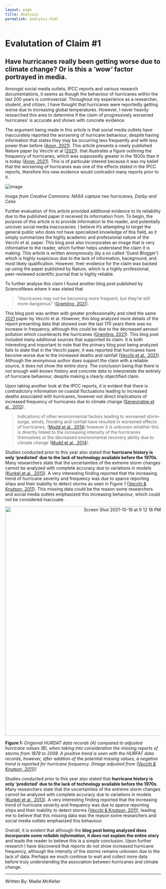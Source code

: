 ```yaml
---
layout: page
title: Analysis
permalink: analysis.html
---
```


# Evalutation of Claim #1 
## Have hurricanes really been getting worse due to climate change? Or is this a *'wow'* factor portrayed in media. 



Amongst social media outlets, IPCC reports and various research documentations, it seems as though the behaviour of hurricanes within the last 200 years is controversial. Throughout my experience as a researcher, student, and citizen, I have thought that hurricanes were reportedly getting worse due to increasing global temperatures. However, I never heavily researched this area to determine if the claim of progressively worsened hurricanes’ is accurate and shown with concrete evidence.


The argument being made in this article is that social media outlets have inaccurately reported the worsening of hurricane behaviour, despite having information that states they may be occurring less frequently and with less power than before ([Anon, 2021](https://wattsupwiththat.com/2021/10/11/analysis-hurricanes-have-not-gotten-more-intense-frequent-over-past-170-years/)). This article presents a newly published Nature paper by Vecchi et al ([2021](https://doi.org/10.1038/s41467-021-24268-5.)). that illustrates a figure outlining the frequency of hurricanes, which was supposedly greater in the 1920s than it is today ([Anon, 2021](https://wattsupwiththat.com/2021/10/11/analysis-hurricanes-have-not-gotten-more-intense-frequent-over-past-170-years/)). This is of particular interest because it was my belief that the worsening of hurricanes was one of the effects stated in the IPCC reports, therefore this new evidence would contradict many reports prior to it. 


![image](https://user-images.githubusercontent.com/92682877/138012515-a929ad03-8dd8-4898-ac25-9ed115a87198.png)


*Image from Creative Commons: NASA capture two hurricanes, Darby and Celia*


Further evaluation of this article provided additional evidence to its reliability due to the published paper it received its information from. To begin, the purpose of this article is to provide information to the reader, and potentially uncover social media inaccuracies. I believe it’s attempting to target the general public who does not have specialized knowledge of this field, as it simply summarizes the highly academic and professional nature of the Vecchi et al. paper. This blog post also incorporates an image that is very informative to the reader, which further helps understand the claim it is making. This article is written anonymously (by a so called ‘Guest Blogger’) which is highly suspicious due to the lack of information, background, and most likely qualification. However, their evidence for the claim was backed up using the paper published by Nature, which is a highly professional, peer-reviewed scientific journal that is highly reliable. 


To further analyse this claim I found another blog post published by ScienceNews where it was stated that 
>"Hurricanes may not be becoming more frequent, but they’re still more dangerous" ([Gramling, 2021](https://www.sciencenews.org/article/hurricanes-frequency-danger-climate-change-atlantic)).


This blog post was written with greater professionality and cited the same [2021](https://doi.org/10.1038/s41467-021-24268-5.) paper by Vecchi et al. However, this blog analyzed more details of the report presenting data that showed over the last 170 years there was no increase in frequency, although this could be due to the decreased aerosol pollution which counteracts the hurricanes ([Gramling, 2021](https://www.sciencenews.org/article/hurricanes-frequency-danger-climate-change-atlantic)). This blog post included many additional sources that supported its claim. It is both interesting and important to note that the primary blog post being analyzed fails to state that in the Vecchi paper, it was reported that hurricanes have become worse due to the increased deaths and rainfall ([Vecchi et al., 2021](https://doi.org/10.1038/s41467-021-24268-5.)). Although the anonymous author does support the claim with a reliable source, it does not show the entire story. The conclusion being that there is not enough well-known history and concrete data to interpretate the entirely of hurricane behaviour, despite making a clearly objectified claim. 


Upon taking another look at the IPCC reports, it is evident that there is contradictory information on coastal fluctuations leading to increased deaths associated with hurricanes, however not direct implications of increased frequency of hurricanes due to climate change ([Seneviratne et al., 2012](https://doi.org/10.1017/CBO9781139177245.006.)). 
>Indications of other environmental factors leading to worsened storm-surge, winds, flooding and rainfall have resulted in worsened effects of hurricanes, ([Mudd et al., 2014](https://doi.org/10.1061/(ASCE)NH.1527-6996.0000128.)) however it is unknown whether this is directly linked to the increasing intensity of the hurricanes themselves or the decreased environmental recovery ability due to climate change ([Mudd et al., 2014](https://doi.org/10.1061/(ASCE)NH.1527-6996.0000128.)). 


Studies conducted prior to this year also stated that **hurricane history is only ‘predicted’ due to the lack of technology available before the 1970s**. Many researchers state that the uncertainties of the extreme storm changes cannot be analyzed with complete accuracy due to variations in models ([Kunkel et al., 2013](https://doi.org/10.1175/BAMS-D-11-00262.1)). A very interesting finding reported that the increasing trend of hurricane severity and frequency was due to sparce reporting ships and their inability to detect storms as seen in Figure 1 ([Vecchi & Knutson, 2011](https://doi.org/10.1175/2010JCLI3810.1)). This missing data could be the reason some researchers and social media outlets emphasized this increasing behaviour, which could not be considered inaccuate.  

<center> <img width="743" alt="Screen Shot 2021-10-19 at 9 12 18 PM" src="https://user-images.githubusercontent.com/92682877/138011722-03dccf9a-2491-40c9-aeed-216817a8f959.png"> </center>

**Figure 1:** *Origional HURDAT data records (A) compared to adjusted hurricane values (B), when taking into consideration the missing reports of storms from 1878 to 2008. A  positive trend is seen with the HURFAT data records, however, after addition of the potential missing values, a negative trend is reported for hurricane frequency.* *\[Image adjusted from ([Vecchi & Knutson, 2011](https://doi.org/10.1175/2010JCLI3810.1))]*


Studies conducted prior to this year also stated that **hurricane history is only ‘predicted’ due to the lack of technology available before the 1970s**. Many researchers state that the uncertainties of the extreme storm changes cannot be analyzed with complete accuracy due to variations in models ([Kunkel et al., 2013](https://doi.org/10.1175/BAMS-D-11-00262.1)). A very interesting finding reported that the increasing trend of hurricane severity and frequency was due to sparce reporting ships and their inability to detect storms ([Vecchi & Knutson, 2011](https://doi.org/10.1175/2010JCLI3810.1)), leading me to believe that this missing data was the reason some researchers and social media outlets emphasized this behaviour. </div>


Overall, it is evident that although the **blog post being analyzed does incorporate *some reliable information*, it does not explain the entire story** and leads the reader to believe this is a simple conclusion. Upon further research I have discovered that reports do not show increased hurricane frequency, although the intensity of the storms remains unknown due to the lack of data. Perhaps we much continue to wait and collect more data before truly understanding the association between hurricanes and climate change. 

---

Written By: Madie McKellar 

